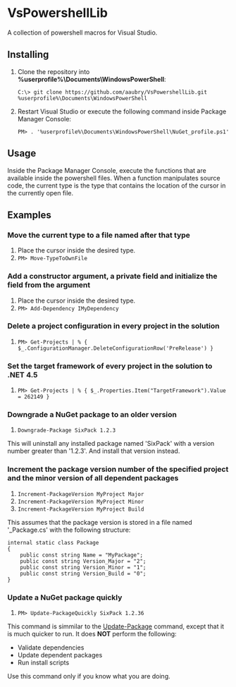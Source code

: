 # VsPowershellLib

A collection of powershell macros for Visual Studio.

## Installing

1. Clone the repository into **%userprofile%\Documents\WindowsPowerShell**: 
   ```
   C:\> git clone https://github.com/aaubry/VsPowershellLib.git %userprofile%\Documents\WindowsPowerShell
   ```
1. Restart Visual Studio or execute the following command inside Package Manager Console:
   ```
   PM> . '%userprofile%\Documents\WindowsPowerShell\NuGet_profile.ps1'
   ```

## Usage

Inside the Package Manager Console, execute the functions that are available inside the powershell files. When a function manipulates source code, the current type is the type that contains the location of the cursor in the currently open file.

## Examples

### Move the current type to a file named after that type

1. Place the cursor inside the desired type.
1. `PM> Move-TypeToOwnFile`

### Add a constructor argument, a private field and initialize the field from the argument

1. Place the cursor inside the desired type.
1. `PM> Add-Dependency IMyDependency`

### Delete a project configuration in every project in the solution

1. `PM> Get-Projects | % { $_.ConfigurationManager.DeleteConfigurationRow('PreRelease') }`

### Set the target framework of every project in the solution to .NET 4.5

1. `PM> Get-Projects | % { $_.Properties.Item("TargetFramework").Value = 262149 }`

### Downgrade a NuGet package to an older version

1. `Downgrade-Package SixPack 1.2.3`

This will uninstall any installed package named 'SixPack' with a version number greater than '1.2.3'. And install that version instead.

### Increment the package version number of the specified project and the minor version of all dependent packages

1. `Increment-PackageVersion MyProject Major`
1. `Increment-PackageVersion MyProject Minor`
1. `Increment-PackageVersion MyProject Build`

This assumes that the package version is stored in a file named '_Package.cs' with the following structure:

    internal static class Package
    {
        public const string Name = "MyPackage";
		public const string Version_Major = "2";
		public const string Version_Minor = "1";
		public const string Version_Build = "0";
    }

### Update a NuGet package quickly

1. `PM> Update-PackageQuickly SixPack 1.2.36`

This command is simmilar to the [Update-Package](https://docs.nuget.org/consume/package-manager-console-powershell-reference#update-package) command, except that it is much quicker to run. It does **NOT** perform the following:

* Validate dependencies
* Update dependent packages
* Run install scripts

Use this command only if you know what you are doing.
